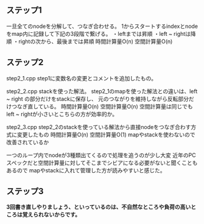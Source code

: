 ## ステップ1
一旦全てのnodeを分解して、つなぎ合わせる。
1からスタートするindexとnodeをmap内に記録して下記の3段階で繋げる。
・leftまでは昇順
・left ~ rightは降順
・rightの次から、最後までは昇順
時間計算量O(n)
空間計算量O(n)

## ステップ2
step2_1.cpp
step1に変数名の変更とコメントを追加したもの。

step2_2.cpp
stackを使った解法。
step2_1のmapを使った解法との違いは、left ~ right の部分だけをstackに保存し、
元のつながりを維持しながら反転部分だけつなぎ直している。
時間計算量O(n)
空間計算量O(n)
空間計算量は同じでもleft ~ rightが小さいとこちらの方が効率的か。

step2_3.cpp
step2_2のstackを使っている解法から直接nodeをつなぎ合わす方式に変更したもの
時間計算量O(n)
空間計算量O(1)
mapやstackを使わないので改善されているか

一つのループ内でnodeが3種類出てくるので処理を追うのが少し大変
近年のPCスペックだと空間計算量に対してそこまでシビアになる必要がないと聞くこともあるので
mapやstackに入れて管理した方が読みやすいと感じた。

## ステップ3
**3回書き直しやりましょう、といっているのは、不自然なところや負荷の高いところは覚えられないからです。**


